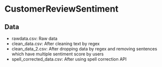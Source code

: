 # CustomerReviewSentiment
## Data
* rawdata.csv: Raw data
* clean_data.csv: After cleaning text by regex
* clean_data_2.csv: After dropping data by regex and removing sentences which have multiple sentiment score by users
* spell_corrected_data.csv: After using spell correction API
